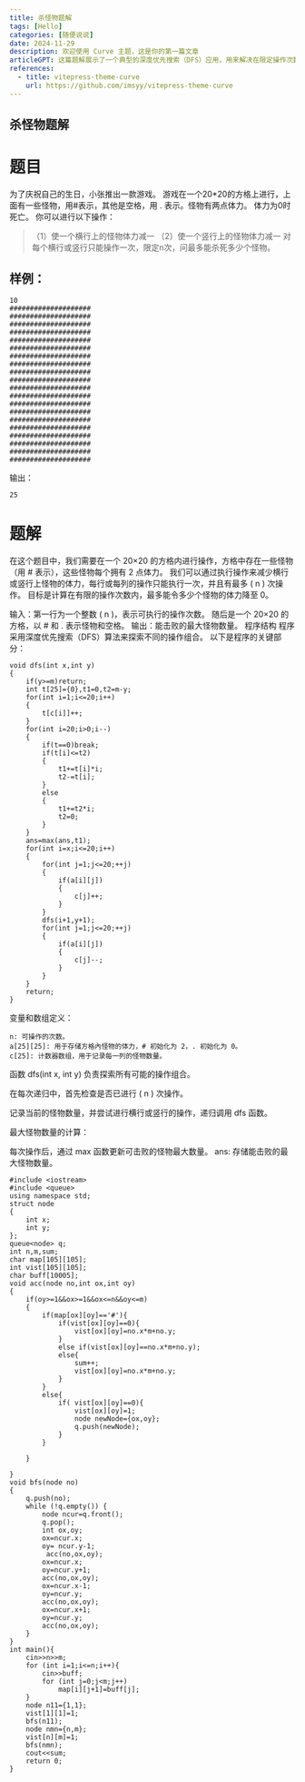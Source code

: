 ```yaml
---
title: 杀怪物题解
tags: [Hello]
categories: [随便说说]
date: 2024-11-29
description: 欢迎使用 Curve 主题，这是你的第一篇文章
articleGPT: 这篇题解展示了一个典型的深度优先搜索（DFS）应用，用来解决在限定操作次数下，如何尽可能多地击败怪物的问题。文章中给出的思路清晰，代码结构也较为完整，主要通过递归探索不同的操作组合，并通过比较来寻找最大可击败的怪物数量。然而，代码中的一些细节需要进一步的优化和解释。例如，t 数组的作用并不完全清楚，应该加以详细说明。同时，变量命名和注释较少，对于不熟悉此算法的读者来说，理解代码逻辑可能稍有困难。此外，递归的深度控制和状态回溯部分的实现也值得注意，尤其是在大规模数据的情况下，可能需要考虑时间复杂度的优化。总体来说，题解对于有一定算法基础的读者是有帮助的，但可以通过更清晰的解释和优化代码结构来提升易读性和可维护性。
references:
  - title: vitepress-theme-curve
    url: https://github.com/imsyy/vitepress-theme-curve
---
```


## 杀怪物题解

# 题目
为了庆祝自己的生日，小张推出一款游戏。
游戏在一个20*20的方格上进行，上面有一些怪物，用#表示，其他是空格，用 . 表示。怪物有两点体力。
体力为0时死亡。 你可以进行以下操作：
> （1）使一个横行上的怪物体力减一 
> （2）使一个竖行上的怪物体力减一 
对每个横行或竖行只能操作一次，限定n次，问最多能杀死多少个怪物。
## 样例：
```
10 
#################### 
#################### 
#################### 
#################### 
#################### 
#################### 
#################### 
#################### 
#################### 
#################### 
#################### 
#################### 
#################### 
#################### 
#################### 
#################### 
#################### 
#################### 
#################### 
####################
 ```
输出：
```
25
```

# 题解
在这个题目中，我们需要在一个 20×20 的方格内进行操作，方格中存在一些怪物（用 # 表示），这些怪物每个拥有 2 点体力。
我们可以通过执行操作来减少横行或竖行上怪物的体力，每行或每列的操作只能执行一次，并且有最多 ( n ) 次操作。
目标是计算在有限的操作次数内，最多能令多少个怪物的体力降至 0。

输入：第一行为一个整数 ( n )，表示可执行的操作次数。
随后是一个 20×20 的方格，以 # 和 . 表示怪物和空格。
输出：能击败的最大怪物数量。
程序结构
程序采用深度优先搜索（DFS）算法来探索不同的操作组合。
以下是程序的关键部分：
```
void dfs(int x,int y)
{
    if(y>=m)return;
    int t[25]={0},t1=0,t2=m-y;
    for(int i=1;i<=20;i++)
	{
		t[c[i]]++;
	}
    for(int i=20;i>0;i--)
    {
        if(t==0)break;
        if(t[i]<=t2)
		{
			t1+=t[i]*i;
			t2-=t[i];
		}
        else 
		{
			t1+=t2*i;
			t2=0;
		}
    }
    ans=max(ans,t1);
    for(int i=x;i<=20;i++)
    {
        for(int j=1;j<=20;++j)
		{
			if(a[i][j])
			{
				c[j]++;
			}
		}
        dfs(i+1,y+1);
        for(int j=1;j<=20;++j)
		{
			if(a[i][j])
			{
				c[j]--; 
			}
		}
    }
    return;
}
```
变量和数组定义：
```
n: 可操作的次数。
a[25][25]: 用于存储方格內怪物的体力，# 初始化为 2，. 初始化为 0。
c[25]: 计数器数组，用于记录每一列的怪物数量。
```

函数 dfs(int x, int y) 负责探索所有可能的操作组合。

在每次递归中，首先检查是否已进行 ( n ) 次操作。

记录当前的怪物数量，并尝试进行横行或竖行的操作，递归调用 dfs 函数。

最大怪物数量的计算：

每次操作后，通过 max 函数更新可击败的怪物最大数量。
ans: 存储能击败的最大怪物数量。

```
#include <iostream>
#include <queue>
using namespace std;
struct node
{
    int x;
    int y;
};
queue<node> q;
int n,m,sum;
char map[105][105];
int vist[105][105];
char buff[10005];
void acc(node no,int ox,int oy)
{
    if(oy>=1&&ox>=1&&ox<=n&&oy<=m)
    {
        if(map[ox][oy]=='#'){
            if(vist[ox][oy]==0){
                vist[ox][oy]=no.x*m+no.y;
            }
            else if(vist[ox][oy]==no.x*m+no.y);
            else{
                sum++;
                vist[ox][oy]=no.x*m+no.y;
            }
        }
        else{
            if( vist[ox][oy]==0){
                vist[ox][oy]=1;
                node newNode={ox,oy};
                q.push(newNode);
            }
        }
 
    }
     
}
void bfs(node no)
{
    q.push(no);
    while (!q.empty()) {
        node ncur=q.front();
        q.pop();
        int ox,oy;
        ox=ncur.x;
        oy= ncur.y-1;
         acc(no,ox,oy);
        ox=ncur.x;
        oy=ncur.y+1;
        acc(no,ox,oy);
        ox=ncur.x-1;
        oy=ncur.y;
        acc(no,ox,oy);
        ox=ncur.x+1;
        oy=ncur.y;
        acc(no,ox,oy);
    }
}
int main(){
    cin>>n>>m;
    for (int i=1;i<=n;i++){
        cin>>buff;
        for (int j=0;j<m;j++)
            map[i][j+1]=buff[j];
    }
    node n11={1,1};
    vist[1][1]=1;
    bfs(n11);
    node nmn={n,m};
    vist[n][m]=1;
    bfs(nmn);
    cout<<sum;
    return 0;
}
```
